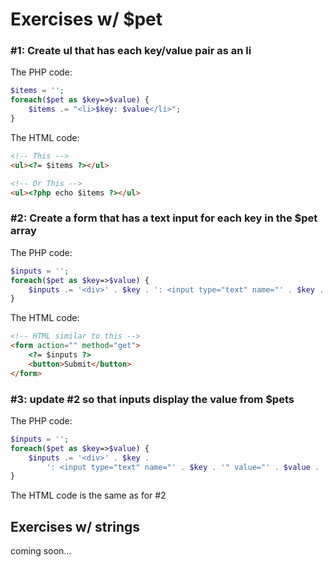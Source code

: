 
# Exercises w/ $pet

### #1: Create ul that has each key/value pair as an li
The PHP code:
```php
$items = '';
foreach($pet as $key=>$value) {
    $items .= "<li>$key: $value</li>";
}
```
The HTML code:
```html
<!-- This -->
<ul><?= $items ?></ul>

<!-- Or This -->
<ul><?php echo $items ?></ul>
```

### #2: Create a form that has a text input for each key in the $pet array
The PHP code:
```php
$inputs = '';
foreach($pet as $key=>$value) {
    $inputs .= '<div>' . $key . ': <input type="text" name="' . $key . '"></div>';
}
```

The HTML code:
```html
<!-- HTML similar to this -->
<form action="" method="get">
    <?= $inputs ?>
    <button>Submit</button>
</form>
```

### #3: update #2 so that inputs display the value from $pets

The PHP code:
```php
$inputs = '';
foreach($pet as $key=>$value) {
    $inputs .= '<div>' . $key .
        ': <input type="text" name="' . $key . '" value="' . $value . '" >';
}
```

The HTML code is the same as for #2

## Exercises w/ strings
 coming soon...
